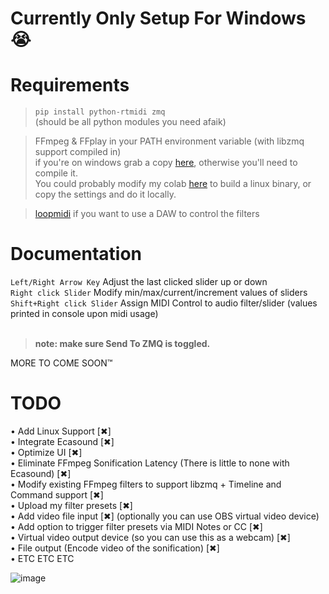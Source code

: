 # Currently Only Setup For Windows 😭

# Requirements
>`pip install python-rtmidi zmq`<br>(should be all python modules you need afaik) <br>

>FFmpeg & FFplay in your PATH environment variable (with libzmq support compiled in) <br>
if you're on windows grab a copy [here](https://www.gyan.dev/ffmpeg/builds/ffmpeg-git-full.7z), otherwise you'll need to compile it.<br>
You could probably modify my colab [here](https://www.autohotkey.com/download/ahk-install.exe](https://colab.research.google.com/drive/1Wk5eqnr5Cl0qYN6I8cvhS2H0bJpAnquY?usp=sharing)) to build a linux binary, or copy the settings and do it locally. <br>

>[loopmidi](https://www.tobias-erichsen.de/software/loopmidi.html) if you want to use a DAW to control the filters

# Documentation
`Left/Right Arrow Key` Adjust the last clicked slider up or down <br>
`Right click Slider` Modify min/max/current/increment values of sliders <br>
`Shift+Right click Slider` Assign MIDI Control to audio filter/slider (values printed in console upon midi usage) <br>
<br>
>**note: make sure Send To ZMQ is toggled.**<br>

MORE TO COME SOON:tm:

# TODO 
• Add Linux Support [✖]<br>
• Integrate Ecasound [✖]<br>
• Optimize UI [✖]<br>
• Eliminate FFmpeg Sonification Latency (There is little to none with Ecasound) [✖]<br>
• Modify existing FFmpeg filters to support libzmq + Timeline and Command support [✖]<br>
• Upload my filter presets [✖]<br>
• Add video file input [✖] (optionally you can use OBS virtual video device)<br>
• Add option to trigger filter presets via MIDI Notes or CC [✖]<br>
• Virtual video output device (so you can use this as a webcam) [✖]<br>
• File output (Encode video of the sonification) [✖]<br>
• ETC ETC ETC

![image](https://github.com/g-l-i-t-c-h-o-r-s-e/SoniFFPy/assets/17163949/0a5ac7f8-baee-4626-8a19-a70c329b8cd8)



